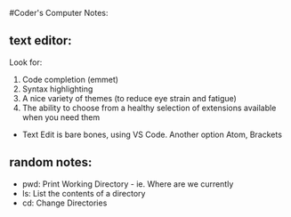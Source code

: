 #Coder's Computer Notes:

## text editor: 
Look for:
1. Code completion (emmet)
1. Syntax highlighting 
1. A nice variety of themes (to reduce eye strain and fatigue)
1. The ability to choose from a healthy selection of extensions available when you need them

* Text Edit is bare bones, using VS Code. Another option Atom, Brackets


## random notes:
* pwd: Print Working Directory - ie. Where are we currently
* ls: List the contents of a directory
* cd: Change Directories
